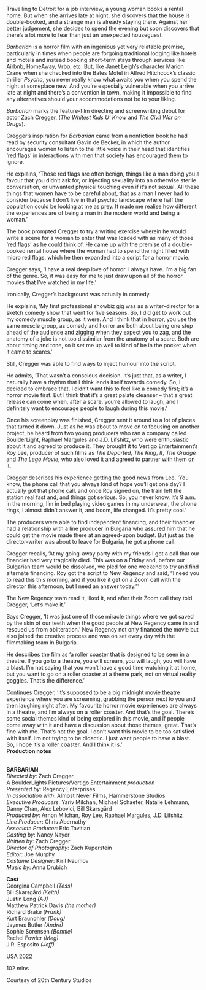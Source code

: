 

Travelling to Detroit for a job interview, a young woman books a rental home. But when she arrives late at night, she discovers that the house is double-booked, and a strange man is already staying there. Against her better judgement, she decides to spend the evening but soon discovers that there’s a lot more to fear than just an unexpected houseguest.

_Barbarian_ is a horror film with an ingenious yet very relatable premise, particularly in times when people are forgoing traditional lodging like hotels and motels and instead booking short-term stays through services like Airbnb, HomeAway, Vrbo, etc. But, like Janet Leigh’s character Marion Crane when she checked into the Bates Motel in Alfred Hitchcock’s classic thriller _Psycho_, you never really know what awaits you when you spend the night at someplace new. And you’re especially vulnerable when you arrive late at night and there’s a convention in town, making it impossible to find any alternatives should your accommodations not be to your liking.

_Barbarian_ marks the feature-film directing and screenwriting debut for actor Zach Cregger, (_The Whitest Kids U’ Know_ and _The Civil War on Drugs_).

Cregger’s inspiration for _Barbarian_ came from a nonfiction book he had read by security consultant Gavin de Becker, in which the author encourages women to listen to the little voice in their head that identifies ‘red flags’ in interactions with men that society has encouraged them to ignore.

He explains, ‘Those red flags are often benign, things like a man doing you a favour that you didn’t ask for, or injecting sexuality into an otherwise sterile conversation, or unwanted physical touching even if it’s not sexual. All these things that women have to be careful about, that as a man I never had to consider because I don’t live in that psychic landscape where half the population could be looking at me as prey. It made me realise how different the experiences are of being a man in the modern world and being a woman.’

The book prompted Cregger to try a writing exercise wherein he would write a scene for a woman to enter that was loaded with as many of those ‘red flags’ as he could think of. He came up with the premise of a double-booked rental house where the woman had to spend the night filled with micro red flags, which he then expanded into a script for a horror movie.

Cregger says, ‘I have a real deep love of horror. I always have. I’m a big fan of the genre. So, it was easy for me to just draw upon all of the horror movies that I’ve watched in my life.’

Ironically, Cregger’s background was actually in comedy.

He explains, ‘My first professional showbiz gig was as a writer-director for a sketch comedy show that went for five seasons. So, I did get to work out my comedy muscle group, as it were. And I think that in horror, you use the same muscle group, as comedy and horror are both about being one step ahead of the audience and zigging when they expect you to zag, and the anatomy of a joke is not too dissimilar from the anatomy of a scare. Both are about timing and tone, so it set me up well to kind of be in the pocket when it came to scares.’

Still, Cregger was able to find ways to inject humour into the script.

He admits, ‘That wasn’t a conscious decision. It’s just that, as a writer, I naturally have a rhythm that I think lends itself towards comedy. So, I decided to embrace that. I didn’t want this to feel like a comedy first; it’s a horror movie first. But I think that it’s a great palate cleanser – that a great release can come when, after a scare, you’re allowed to laugh, and I definitely want to encourage people to laugh during this movie.’

Once his screenplay was finished, Cregger sent it around to a lot of places that turned it down. Just as he was about to move on to focusing on another project, he heard from two young producers who ran a company called BoulderLight, Raphael Margules and J.D. Lifshitz, who were enthusiastic about it and agreed to produce it. They brought it to Vertigo Entertainment’s Roy Lee, producer of such films as _The Departed_, _The Ring_, _It_, _The Grudge_ and _The Lego Movie_, who also loved it and agreed to partner with them on it.

Cregger describes his experience getting the good news from Lee. ‘You know, the phone call that you always kind of hope you’ll get one day? I actually got that phone call, and once Roy signed on, the train left the station real fast and, and things got serious. So, you never know. It’s 9 a.m. in the morning, I’m in bed playing video games in my underwear, the phone rings, I almost didn’t answer it, and boom, life changed. It’s pretty cool.’

The producers were able to find independent financing, and their financier had a relationship with a line producer in Bulgaria who assured him that he could get the movie made there at an agreed-upon budget. But just as the director-writer was about to leave for Bulgaria, he got a phone call.

Cregger recalls, ‘At my going-away party with my friends I got a call that our financier had very tragically died. This was on a Friday and, before our Bulgarian team would be dissolved, we pled for one weekend to try and find alternate financing. Roy got the script to New Regency and said, “I need you to read this this morning, and if you like it get on a Zoom call with the director this afternoon, but I need an answer today.”’

The New Regency team read it, liked it, and after their Zoom call they told Cregger, ‘Let’s make it.’

Says Cregger, ‘It was just one of those miracle things where we got saved by the skin of our teeth when the good people at New Regency came in and rescued us from obliteration.’ New Regency not only financed the movie but also joined the creative process and was on set every day with the filmmaking team in Bulgaria.

He describes the film as ‘a roller coaster that is designed to be seen in a theatre. If you go to a theatre, you will scream, you will laugh, you will have a blast. I’m not saying that you won’t have a good time watching it at home, but you want to go on a roller coaster at a theme park, not on virtual reality goggles. That’s the difference.’

Continues Cregger, ‘It’s supposed to be a big midnight movie theatre experience where you are screaming, grabbing the person next to you and then laughing right after. My favourite horror movie experiences are always in a theatre, and I’m always on a roller coaster. And that’s the goal. There’s some social themes kind of being explored in this movie, and if people come away with it and have a discussion about those themes, great. That’s fine with me. That’s not the goal. I don’t want this movie to be too satisfied with itself. I’m not trying to be didactic. I just want people to have a blast. So, I hope it’s a roller coaster. And I think it is.’  
**Production notes**
<br><br>

**BARBARIAN**  
_Directed by_: Zach Cregger  
_A_ BoulderLights Pictures/Vertigo Entertainment _production_  
_Presented by_: Regency Enterprises  
_In association with_: Almost Never Films, Hammerstone Studios  
_Executive Producers_: Yariv Milchan,  Michael Schaefer, Natalie Lehmann, Danny Chan, Alex Lebovici, Bill Skarsgård  
_Produced by_: Arnon Milchan, Roy Lee,  Raphael Margules, J.D. Lifshitz  
_Line Producer_: Chris Abernathy  
_Associate Producer_: Eric Tavitian  
_Casting by_: Nancy Nayor  
_Written by_: Zach Cregger  
_Director of Photography_: Zach Kuperstein  
_Editor_: Joe Murphy  
_Costume Designer_: Kiril Naumov  
_Music by_: Anna Drubich

**Cast**  
Georgina Campbell _(Tess)_  
Bill Skarsgård _(Keith)_  
Justin Long _(AJ)_  
Matthew Patrick Davis _(the mother)_  
Richard Brake _(Frank)_  
Kurt Braunohler _(Doug)_  
Jaymes Butler _(Andre)_  
Sophie Sorensen _(Bonnie)_  
Rachel Fowler _(Meg)_  
J.R. Esposito _(Jeff)_

USA 2022

102 mins

Courtesy of 20th Century Studios
<!--stackedit_data:
eyJoaXN0b3J5IjpbLTExNjk2OTYxNzldfQ==
-->